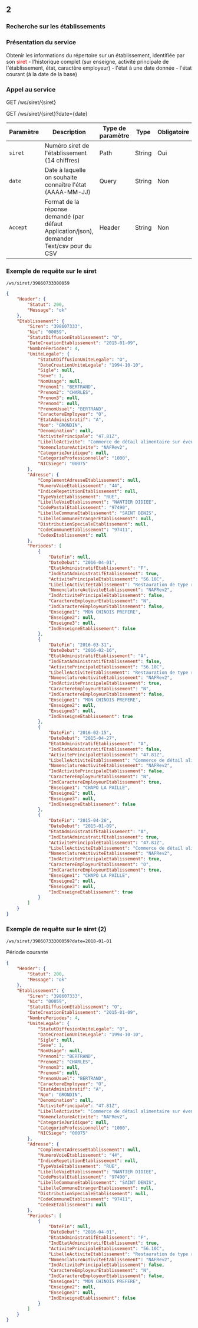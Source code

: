 <!-- .slide: class="chapter" -->
## 2
### Recherche sur les établissements





<!-- .slide: class="slide" -->
<h3>Présentation du service</h3>
Obtenir les informations du répertoire sur un établissement, identifiée par son <span style="color:red">siret</span>
 - l'historique complet (sur enseigne, activité principale de l'établissement, état, caractère employeur)
 - l'état à une date donnée
 - l'état courant (à la date de la base)





<!-- .slide: class="slide" -->
### Appel au service

GET /ws/siret/{siret}

GET /ws/siret/{siret}?date={date}

| Paramètre               | Description | Type de paramètre | Type  | Obligatoire                              |
| ----------------------- | ------------|-------------------|-------|----------------------------------------- |
| `siret`                 | Numéro siret de l'établissement (14 chiffres) | Path | String | Oui 												       |
| `date`                  | Date à laquelle on souhaite connaître l'état (AAAA-MM-JJ) | Query | String | Non   |
| `Accept`                | Format de la réponse demandé (par défaut Application/json), demander Text/csv pour du CSV |Header|String| Non |





<!-- .slide: class="slide" -->
### Exemple de requête sur le siret
```
/ws/siret/39860733300059
```
```json
{
    "Header": {
        "Statut": 200,
        "Message": "ok"
    },
    "Etablissement": {
        "Siren": "398607333",
        "Nic": "00059",
        "StatutDiffusionEtablissement": "O",
        "DateCreationEtablissement": "2015-01-09",
        "NombrePeriodes": 4,
        "UniteLegale": {
            "StatutDiffusionUniteLegale": "O",
            "DateCreationUniteLegale": "1994-10-10",
            "Sigle": null,
            "Sexe": 1,
            "NomUsage": null,
            "Prenom1": "BERTRAND",
            "Prenom2": "CHARLES",
            "Prenom3": null,
            "Prenom4": null,
            "PrenomUsuel": "BERTRAND",
            "CaractereEmployeur": "O",
            "EtatAdministratif": "A",
            "Nom": "GRONDIN",
            "Denomination": null,
            "ActivitePrincipale": "47.81Z",
            "LibelleActivite": "Commerce de détail alimentaire sur éventaires et marchés",
            "NomenclatureActivite": "NAFRev2",
            "CategorieJuridique": null,
            "CategorieProfessionnelle": "1000",
            "NICSiege": "00075"
        },
        "Adresse": {
            "ComplementAdresseEtablissement": null,
            "NumeroVoieEtablissement": "44",
            "IndiceRepetitionEtablissement": null,
            "TypeVoieEtablissement": "RUE",
            "LibelleVoieEtablissement": "NANTIER DIDIEE",
            "CodePostalEtablissement": "97490",
            "LibelleCommuneEtablissement": "SAINT DENIS",
            "LibelleCommuneEtrangerEtablissement": null,
            "DistributionSpecialeEtablissement": null,
            "CodeCommuneEtablissement": "97411",
            "CedexEtablissement": null
        },
        "Periodes": [
            {
                "DateFin": null,
                "DateDebut": "2016-04-01",
                "EtatAdministratifEtablissement": "F",
                "IndEtatAdministratifEtablissement": true,
                "ActivitePrincipaleEtablissement": "56.10C",
                "LibelleActiviteEtablissement": "Restauration de type rapide",
                "NomenclatureActiviteEtablissement": "NAFRev2",
                "IndActivitePrincipaleEtablissement": false,
                "CaractereEmployeurEtablissement": "N",
                "IndCaractereEmployeurEtablissement": false,
                "Enseigne1": "MON CHINOIS PREFERE",
                "Enseigne2": null,
                "Enseigne3": null,
                "IndEnseigneEtablissement": false
            },
            {
                "DateFin": "2016-03-31",
                "DateDebut": "2016-02-16",
                "EtatAdministratifEtablissement": "A",
                "IndEtatAdministratifEtablissement": false,
                "ActivitePrincipaleEtablissement": "56.10C",
                "LibelleActiviteEtablissement": "Restauration de type rapide",
                "NomenclatureActiviteEtablissement": "NAFRev2",
                "IndActivitePrincipaleEtablissement": true,
                "CaractereEmployeurEtablissement": "N",
                "IndCaractereEmployeurEtablissement": false,
                "Enseigne1": "MON CHINOIS PREFERE",
                "Enseigne2": null,
                "Enseigne3": null,
                "IndEnseigneEtablissement": true
            },
            {
                "DateFin": "2016-02-15",
                "DateDebut": "2015-04-27",
                "EtatAdministratifEtablissement": "A",
                "IndEtatAdministratifEtablissement": false,
                "ActivitePrincipaleEtablissement": "47.81Z",
                "LibelleActiviteEtablissement": "Commerce de détail alimentaire sur éventaires et marchés",
                "NomenclatureActiviteEtablissement": "NAFRev2",
                "IndActivitePrincipaleEtablissement": false,
                "CaractereEmployeurEtablissement": "N",
                "IndCaractereEmployeurEtablissement": true,
                "Enseigne1": "CHAPO LA PAILLE",
                "Enseigne2": null,
                "Enseigne3": null,
                "IndEnseigneEtablissement": false
            },
            {
                "DateFin": "2015-04-26",
                "DateDebut": "2015-01-09",
                "EtatAdministratifEtablissement": "A",
                "IndEtatAdministratifEtablissement": true,
                "ActivitePrincipaleEtablissement": "47.81Z",
                "LibelleActiviteEtablissement": "Commerce de détail alimentaire sur éventaires et marchés",
                "NomenclatureActiviteEtablissement": "NAFRev2",
                "IndActivitePrincipaleEtablissement": true,
                "CaractereEmployeurEtablissement": "O",
                "IndCaractereEmployeurEtablissement": true,
                "Enseigne1": "CHAPO LA PAILLE",
                "Enseigne2": null,
                "Enseigne3": null,
                "IndEnseigneEtablissement": true
            }
        ]
    }
}
```





<!-- .slide: class="slide" -->
### Exemple de requête sur le siret (2)
```
/ws/siret/39860733300059?date=2018-01-01
```
Période courante

```json
{
    "Header": {
        "Statut": 200,
        "Message": "ok"
    },
    "Etablissement": {
        "Siren": "398607333",
        "Nic": "00059",
        "StatutDiffusionEtablissement": "O",
        "DateCreationEtablissement": "2015-01-09",
        "NombrePeriodes": 4,
        "UniteLegale": {
            "StatutDiffusionUniteLegale": "O",
            "DateCreationUniteLegale": "1994-10-10",
            "Sigle": null,
            "Sexe": 1,
            "NomUsage": null,
            "Prenom1": "BERTRAND",
            "Prenom2": "CHARLES",
            "Prenom3": null,
            "Prenom4": null,
            "PrenomUsuel": "BERTRAND",
            "CaractereEmployeur": "O",
            "EtatAdministratif": "A",
            "Nom": "GRONDIN",
            "Denomination": null,
            "ActivitePrincipale": "47.81Z",
            "LibelleActivite": "Commerce de détail alimentaire sur éventaires et marchés",
            "NomenclatureActivite": "NAFRev2",
            "CategorieJuridique": null,
            "CategorieProfessionnelle": "1000",
            "NICSiege": "00075"
        },
        "Adresse": {
            "ComplementAdresseEtablissement": null,
            "NumeroVoieEtablissement": "44",
            "IndiceRepetitionEtablissement": null,
            "TypeVoieEtablissement": "RUE",
            "LibelleVoieEtablissement": "NANTIER DIDIEE",
            "CodePostalEtablissement": "97490",
            "LibelleCommuneEtablissement": "SAINT DENIS",
            "LibelleCommuneEtrangerEtablissement": null,
            "DistributionSpecialeEtablissement": null,
            "CodeCommuneEtablissement": "97411",
            "CedexEtablissement": null
        },
        "Periodes": [
            {
                "DateFin": null,
                "DateDebut": "2016-04-01",
                "EtatAdministratifEtablissement": "F",
                "IndEtatAdministratifEtablissement": true,
                "ActivitePrincipaleEtablissement": "56.10C",
                "LibelleActiviteEtablissement": "Restauration de type rapide",
                "NomenclatureActiviteEtablissement": "NAFRev2",
                "IndActivitePrincipaleEtablissement": false,
                "CaractereEmployeurEtablissement": "N",
                "IndCaractereEmployeurEtablissement": false,
                "Enseigne1": "MON CHINOIS PREFERE",
                "Enseigne2": null,
                "Enseigne3": null,
                "IndEnseigneEtablissement": false
            }
        ]
    }
}
```
